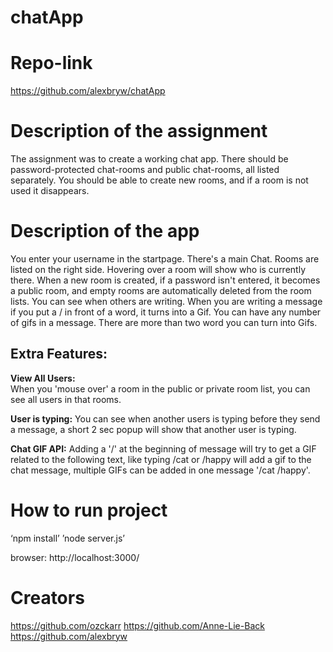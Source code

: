 # chatApp

# Repo-link
https://github.com/alexbryw/chatApp

# Description of the assignment
The assignment was to create a working chat app. There should be password-protected chat-rooms and public chat-rooms, all listed separately. You should be able to create new rooms, and if a room is not used it disappears.  

# Description of the app
You enter your username in the startpage. There's a main Chat. Rooms are listed on the right side. Hovering over a room will show who is currently there. When a new room is created, if a password isn't entered, it becomes a public room, and empty rooms are automatically deleted from the room lists. You can see when others are writing. When you are writing a message if you put a / in front of a word, it turns into a Gif. You can have any number of gifs in a message. There are more than two word you can turn into Gifs.  
  
## Extra Features: 

**View All Users:**  
When you 'mouse over' a room in the public or private room list, you can see all users in that rooms.  

**User is typing:**
You can see when another users is typing before they send a message, a short 2 sec popup will show that another user is typing.  

**Chat GIF API:** 
Adding a '/' at the beginning of message will try to get a GIF related to the following text, like typing /cat or /happy will add a gif to the chat message, multiple GIFs can be added in one message '/cat /happy'.  

# How to run project

‘npm install’ 
’node server.js’

browser:
http://localhost:3000/

# Creators
https://github.com/ozckarr 
https://github.com/Anne-Lie-Back 
https://github.com/alexbryw 

